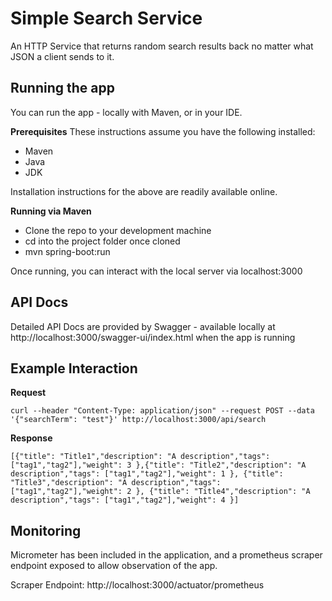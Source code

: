# Simple Search Service

An HTTP Service that returns random search results back no matter what JSON a client sends to it.

## Running the app
You can run the app - locally with Maven, or in your IDE.

**Prerequisites**
These instructions assume you have the following installed: 
- Maven
- Java
- JDK

Installation instructions for the above are readily available online.

**Running via Maven**

- Clone the repo to your development machine
- cd into the project folder once cloned
- mvn spring-boot:run

Once running, you can interact with the local server via localhost:3000

## API Docs

Detailed API Docs are provided by Swagger - available locally at http://localhost:3000/swagger-ui/index.html when the
app is running

## Example Interaction

**Request**

`curl --header "Content-Type: application/json" --request POST --data '{"searchTerm": "test"}' http://localhost:3000/api/search`

**Response**

`[{"title": "Title1","description": "A description","tags": ["tag1","tag2"],"weight": 3 },{"title": "Title2","description": "A description","tags": ["tag1","tag2"],"weight": 1 }, {"title": "Title3","description": "A description","tags": ["tag1","tag2"],"weight": 2 }, {"title": "Title4","description": "A description","tags": ["tag1","tag2"],"weight": 4 }]`

## Monitoring

Micrometer has been included in the application, and a prometheus scraper endpoint exposed to allow observation of the
app.

Scraper Endpoint: http://localhost:3000/actuator/prometheus
